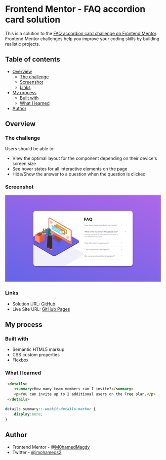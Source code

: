 # Frontend Mentor - FAQ accordion card solution

This is a solution to the [FAQ accordion card challenge on Frontend Mentor](https://www.frontendmentor.io/challenges/faq-accordion-card-XlyjD0Oam). Frontend Mentor challenges help you improve your coding skills by building realistic projects. 

## Table of contents

- [Overview](#overview)
  - [The challenge](#the-challenge)
  - [Screenshot](#screenshot)
  - [Links](#links)
- [My process](#my-process)
  - [Built with](#built-with)
  - [What I learned](#what-i-learned)
- [Author](#author)


## Overview

### The challenge

Users should be able to:

- View the optimal layout for the component depending on their device's screen size
- See hover states for all interactive elements on the page
- Hide/Show the answer to a question when the question is clicked

### Screenshot

![](./screenshot.png)

### Links

- Solution URL: [GitHub](https://github.com/M0hamedMagdy/frontendmentor/tree/main/faq-accordion-card)
- Live Site URL: [GitHub Pages](https://m0hamedmagdy.github.io/frontendmentor/faq-accordion-card)

## My process

### Built with

- Semantic HTML5 markup
- CSS custom properties
- Flexbox

### What I learned


```html
 <details>
    <summary>How many team members can I invite?</summary>
    <p>You can invite up to 2 additional users on the Free plan.</p>
 </details>
```
```css
details summary::-webkit-details-marker {
    display:none;
}
```

## Author

- Frontend Mentor - [@M0hamedMagdy](https://www.frontendmentor.io/profile/M0hamedMagdy)
- Twitter - [@imohameds2](https://www.twitter.com/imohameds2)

